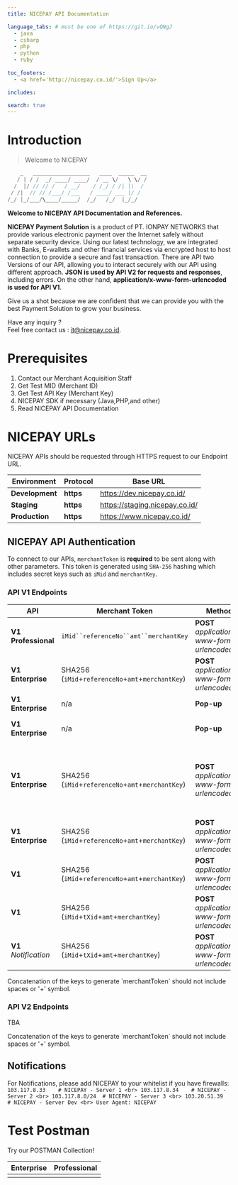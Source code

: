 ```yaml
---
title: NICEPAY API Documentation

language_tabs: # must be one of https://git.io/vQNgJ
  - java
  - csharp
  - php
  - python
  - ruby
  
toc_footers:
  - <a href='http://nicepay.co.id/'>Sign Up</a>

includes:

search: true
---
```

# Introduction

> Welcome to NICEPAY

```java
    _   __________________   ____  _____  __
   / | / /  _/ ____/ ____/  / __ \/   \ \/ /
  /  |/ // // /   / __/    / /_/ / /| |\  / 
 / /|  // // /___/ /___   / ____/ ___ |/ /  
/_/ |_/___/\____/_____/  /_/   /_/  |_/_/   

```

**Welcome to NICEPAY API Documentation and References.**

**NICEPAY Payment Solution** is a product of PT. IONPAY NETWORKS that provide various electronic payment over the Internet safely without separate security device. 
Using our latest technology, we are integrated with Banks, E-wallets and other financial services via encrypted host to host connection to provide a secure and fast transaction.
There are API two Versions of our API, allowing you to interact securely with our API using different approach. **JSON is used by API V2 for requests and responses**, including errors.
On the other hand, **application/x-www-form-urlencoded is used for API V1**.

Give us a shot because we are confident that we can provide you with the best Payment Solution to grow your business.

Have any inquiry ?<br>Feel free contact us : [it@nicepay.co.id](mailto:it@nicepay.co.id).

# Prerequisites
<ol type="1">
  <li>Contact our Merchant Acquisition Staff
  <li>Get Test MID (Merchant ID)
  <li>Get Test API Key (Merchant Key)
  
  <li>NICEPAY SDK if necessary (Java,PHP,and other)
  <li>Read NICEPAY API Documentation
</ol>

# NICEPAY URLs
NICEPAY APIs should be requested through HTTPS request to our Endpoint URL.

| **Environment** | **Protocol** | **Base URL** |
| --- | --- | --- |
| **Development** | **https** | https://dev.nicepay.co.id/ |
| **Staging** | **https** | https://staging.nicepay.co.id/ |
| **Production** | **https** | https://www.nicepay.co.id/ |

## NICEPAY API Authentication
To connect to our APIs, `merchantToken` is **required** to be sent along with other parameters.
This token is generated using `SHA-256` hashing which includes secret keys such as `iMid` and `merchantKey`.

### API V1 Endpoints

| **API** | **Merchant Token** | **Method** | **End Point** | **Description** |
| --- | --- | --- | --- | --- |
| **V1**  **Professional** | `iMid``referenceNo``amt``merchantKey` | **POST** *application/x-www-form-urlencoded* | `/nicepay/api/orderRegist.do` | Transaction Registration |
| **V1**  **Enterprise** | SHA256 (`iMid`+`referenceNo`+`amt`+`merchantKey`) | **POST** *application/x-www-form-urlencoded* | `/nicepay/api/onePassToken.do` | Request Credit Card Token |
| **V1**  **Enterprise** | n/a | **Pop-up** | `/nicepay/api/secureVeRequest.do` | Request 3DS Pages |
| **V1**  **Enterprise** | n/a | **Pop-up** | `/nicepay/api/migsRequest.do` | Request MIGS Pages |
| **V1**  **Enterprise** | SHA256 (`iMid`+`referenceNo`+`amt`+`merchantKey`) | **POST** *application/x-www-form-urlencoded* | `/nicepay/api/onePass.do` | Transaction Payment (Credit Card) and Registration for other payment methods. |
| **V1**  **Enterprise** | SHA256 (`iMid`+`referenceNo`+`amt`+`merchantKey`) | **POST** *application/x-www-form-urlencoded* | `/nicepay/api/ewalletTrans.do` | E-Wallet Trans? |
| **V1** | SHA256 (`iMid`+`referenceNo`+`amt`+`merchantKey`) | **POST** *application/x-www-form-urlencoded* | `/nicepay/api/onePassStatus.do` | Status Inquiry |
| **V1** | SHA256 (`iMid`+`tXid`+`amt`+`merchantKey`) | **POST** *application/x-www-form-urlencoded* | `/nicepay/api/onePassAllCancel.do` | Cancel Transaction |
| **V1**  *Notification* | SHA256 (`iMid`+`tXid`+`amt`+`merchantKey`) | **POST** *application/x-www-form-urlencoded* | NICEPAY | Notification from NICEPAY |

<aside class="notice">
Concatenation of the keys to generate `merchantToken` should not include spaces or '+' symbol.
</aside>

### API V2 Endpoints
TBA

<aside class="notice">
Concatenation of the keys to generate `merchantToken` should not include spaces or '+' symbol.
</aside>

## Notifications

For Notifications, please add NICEPAY to your whitelist if you have firewalls:<br>
`
103.117.8.33    # NICEPAY - Server 1 <br>
103.117.8.34    # NICEPAY - Server 2 <br>
103.117.8.0/24  # NICEPAY - Server 3 <br>
103.20.51.39    # NICEPAY - Server Dev <br>
User Agent: NICEPAY 
`

# Test Postman
Try our POSTMAN Collection!

Enterprise | Professional
---------- | ------------
<div class="postman-run-button" data-postman-action="collection/import" data-postman-var-1="4e6690cd6c51963cf691"></div> | <div class="postman-run-button" data-postman-action="collection/import" data-postman-var-1="ea2fa74dab4e0b686e34"></div>

